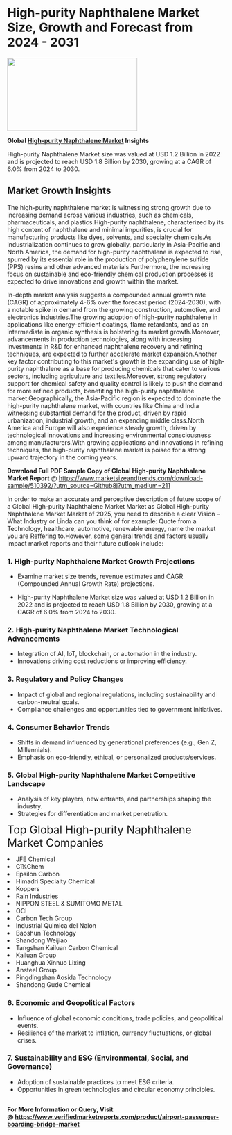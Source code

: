 <H1>High-purity Naphthalene Market Size, Growth and Forecast from 2024 - 2031</H1><img class="aligncenter size-medium wp-image-584254" src="https://thirdeyenews.in/wp-content/uploads/2024/09/Global-Market-Research-300x168.jpeg" alt="" width="300" height="168" /><p><strong>Global&nbsp;<a href="https://www.marketsizeandtrends.com/download-sample/510392/?utm_source=Github8j?utm_medium=211">High-purity Naphthalene Market</a> Insights</strong></p><p>High-purity Naphthalene Market size was valued at USD 1.2 Billion in 2022 and is projected to reach USD 1.8 Billion by 2030, growing at a CAGR of 6.0% from 2024 to 2030.</p><p><h2>Market Growth Insights</h2> <p>The high-purity naphthalene market is witnessing strong growth due to increasing demand across various industries, such as chemicals, pharmaceuticals, and plastics.High-purity naphthalene, characterized by its high content of naphthalene and minimal impurities, is crucial for manufacturing products like dyes, solvents, and specialty chemicals.As industrialization continues to grow globally, particularly in Asia-Pacific and North America, the demand for high-purity naphthalene is expected to rise, spurred by its essential role in the production of polyphenylene sulfide (PPS) resins and other advanced materials.Furthermore, the increasing focus on sustainable and eco-friendly chemical production processes is expected to drive innovations and growth within the market.</p> <p>In-depth market analysis suggests a compounded annual growth rate (CAGR) of approximately 4-6% over the forecast period (2024-2030), with a notable spike in demand from the growing construction, automotive, and electronics industries.The growing adoption of high-purity naphthalene in applications like energy-efficient coatings, flame retardants, and as an intermediate in organic synthesis is bolstering its market growth.Moreover, advancements in production technologies, along with increasing investments in R&D for enhanced naphthalene recovery and refining techniques, are expected to further accelerate market expansion.Another key factor contributing to this market's growth is the expanding use of high-purity naphthalene as a base for producing chemicals that cater to various sectors, including agriculture and textiles.Moreover, strong regulatory support for chemical safety and quality control is likely to push the demand for more refined products, benefiting the high-purity naphthalene market.Geographically, the Asia-Pacific region is expected to dominate the high-purity naphthalene market, with countries like China and India witnessing substantial demand for the product, driven by rapid urbanization, industrial growth, and an expanding middle class.North America and Europe will also experience steady growth, driven by technological innovations and increasing environmental consciousness among manufacturers.With growing applications and innovations in refining techniques, the high-purity naphthalene market is poised for a strong upward trajectory in the coming years.<p><span class=""><strong>Download Full PDF Sample Copy of Global High-purity Naphthalene Market Report</strong> @ <a href="https://www.marketsizeandtrends.com/download-sample/510392/?utm_source=Github8j?utm_medium=211" target="_blank">https://www.marketsizeandtrends.com/download-sample/510392/?utm_source=Github8j?utm_medium=211</a></span></p><p>In order to make an accurate and perceptive description of future scope of a Global&nbsp;High-purity Naphthalene Market Market as Global&nbsp;High-purity Naphthalene Market Market of 2025, you need to describe a clear Vision &ndash; What Industry or Linda can you think of for example: Quote from a Technology, healthcare, automotive, renewable energy, name the market you are Reffering to.However, some general trends and factors usually impact market reports and their future outlook include:</p><h3>1.&nbsp;<strong>High-purity Naphthalene Market Growth Projections</strong></h3><ul><li>Examine market size trends, revenue estimates and CAGR (Compounded Annual Growth Rate) projections.</li><li><p>High-purity Naphthalene Market size was valued at USD 1.2 Billion in 2022 and is projected to reach USD 1.8 Billion by 2030, growing at a CAGR of 6.0% from 2024 to 2030.</p></li></ul><h3>2.&nbsp;<strong>High-purity Naphthalene Market Technological Advancements</strong></h3><ul><li>Integration of AI, IoT, blockchain, or automation in the industry.</li><li>Innovations driving cost reductions or improving efficiency.</li></ul><h3>3.&nbsp;<strong>Regulatory and Policy Changes</strong></h3><ul><li>Impact of global and regional regulations, including sustainability and carbon-neutral goals.</li><li>Compliance challenges and opportunities tied to government initiatives.</li></ul><h3>4.&nbsp;<strong>Consumer Behavior Trends</strong></h3><ul><li>Shifts in demand influenced by generational preferences (e.g., Gen Z, Millennials).</li><li>Emphasis on eco-friendly, ethical, or personalized products/services.</li></ul><h3>5.&nbsp;<strong>Global High-purity Naphthalene Market Competitive Landscape</strong></h3><ul><li>Analysis of key players, new entrants, and partnerships shaping the industry.</li><li>Strategies for differentiation and market penetration.</li></ul><p data-pm-slice="1 1 []"><span style="color: inherit; font-family: inherit; font-size: 25px;">Top Global High-purity Naphthalene Market Companies</span></p><div class="" data-test-id=""><p><li>JFE Chemical</li><li> Cï¼Chem</li><li> Epsilon Carbon</li><li> Himadri Specialty Chemical</li><li> Koppers</li><li> Rain Industries</li><li> NIPPON STEEL & SUMITOMO METAL</li><li> OCI</li><li> Carbon Tech Group</li><li> Industrial Quimica del Nalon</li><li> Baoshun Technology</li><li> Shandong Weijiao</li><li> Tangshan Kailuan Carbon Chemical</li><li> Kailuan Group</li><li> Huanghua Xinnuo Lixing</li><li> Ansteel Group</li><li> Pingdingshan Aosida Technology</li><li> Shandong Gude Chemical</li></p></div><h3>6.&nbsp;<strong>Economic and Geopolitical Factors</strong></h3><ul><li>Influence of global economic conditions, trade policies, and geopolitical events.</li><li>Resilience of the market to inflation, currency fluctuations, or global crises.</li></ul><h3>7.&nbsp;<strong>Sustainability and ESG (Environmental, Social, and Governance)</strong></h3><ul><li>Adoption of sustainable practices to meet ESG criteria.</li><li>Opportunities in green technologies and circular economy principles.</li></ul><h2><strong style="font-size: 14px;">For More Information or Query, Visit @&nbsp;</strong><a style="background-color: #ffffff; font-size: 14px;" href="https://www.marketsizeandtrends.com/report/high-purity-naphthalene-market/" target="_blank">https://www.verifiedmarketreports.com/product/airport-passenger-boarding-bridge-market</a></h2>